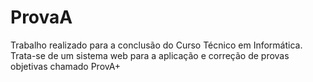# ProvaA
Trabalho realizado para a conclusão do Curso Técnico em Informática. Trata-se de um sistema web para a aplicação e correção de provas objetivas chamado ProvA+
